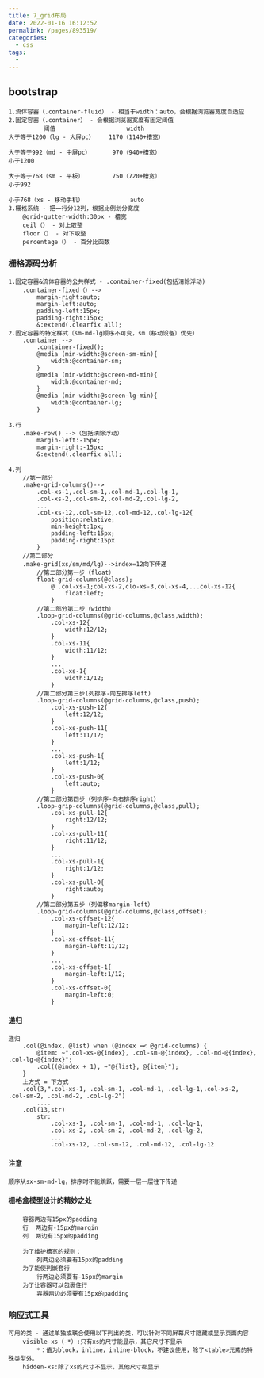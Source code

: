 ```yaml
---
title: 7_grid布局
date: 2022-01-16 16:12:52
permalink: /pages/893519/
categories:
  - css
tags:
  - 
---
```


## bootstrap
	1.流体容器（.container-fluid） - 相当于width：auto，会根据浏览器宽度自适应
	2.固定容器（.container） - 会根据浏览器宽度有固定阈值
		      阈值                    width	
	大于等于1200（lg - 大屏pc）    1170（1140+槽宽）
	
	大于等于992（md - 中屏pc）      970（940+槽宽）
	小于1200    
	
	大于等于768（sm - 平板）        750（720+槽宽）
	小于992
	
	小于768（xs - 移动手机）             auto
	3.栅格系统 - 把一行分12列，根据比例划分宽度
		@grid-gutter-width:30px - 槽宽
		ceil（） - 对上取整
		floor（） - 对下取整
		percentage（） - 百分比函数

### 栅格源码分析
	1.固定容器&流体容器的公共样式 - .container-fixed(包括清除浮动)
		.container-fixed（）-->
			margin-right:auto;
			margin-left:auto;
			padding-left:15px;
			padding-right:15px;
			&:extend(.clearfix all);
	2.固定容器的特定样式（sm-md-lg顺序不可变，sm（移动设备）优先）
		.container -->
			.container-fixed();
			@media (min-width:@screen-sm-min){
				width:@container-sm;
			}
			@media (min-width:@screen-md-min){
				width:@container-md;
			}
			@media (min-width:@screen-lg-min){
				width:@container-lg;
			}
		
	3.行
		.make-row() -->（包括清除浮动）
			margin-left:-15px;
			margin-right:-15px;
			&:extend(.clearfix all);
		 
	4.列
		//第一部分
		.make-grid-columns()-->
			.col-xs-1,.col-sm-1,.col-md-1,.col-lg-1,
			.col-xs-2,.col-sm-2,.col-md-2,.col-lg-2,
			...
			.col-xs-12,.col-sm-12,.col-md-12,.col-lg-12{
				position:relative;
				min-height:1px;
				padding-left:15px;
				padding-right:15px
			}
		//第二部分
		.make-grid(xs/sm/md/lg)-->index=12向下传递
			//第二部分第一步（float）
			float-grid-columns(@class);
				@ .col-xs-1;col-xs-2,clo-xs-3,col-xs-4,...col-xs-12{
					float:left;
				}
			//第二部分第二步（width）
			.loop-grid-columns(@grid-columns,@class,width);
				.col-xs-12{
					width:12/12;
				}
				.col-xs-11{
					width:11/12;
				}
				...
				.col-xs-1{
					width:1/12;
				}
			//第二部分第三步(列排序-向左排序left)
			.loop-grid-columns(@grid-columns,@class,push);
				.col-xs-push-12{
					left:12/12;
				}
				.col-xs-push-11{
					left:11/12;
				}
				...
				.col-xs-push-1{
					left:1/12;
				}
				.col-xs-push-0{
					left:auto;
				}
			//第二部分第四步（列排序-向右排序right）
			.loop-grip-columns(@grid-columns,@class,pull);
				.col-xs-pull-12{
					right:12/12;
				}
				.col-xs-pull-11{
					right:11/12;
				}
				...
				.col-xs-pull-1{
					right:1/12;
				}
				.col-xs-pull-0{
					right:auto;
				}
			//第二部分第五步（列偏移margin-left）
			.loop-grid-columns(@grid-columns,@class,offset);
				.col-xs-offset-12{
					margin-left:12/12;
				}
				.col-xs-offset-11{
					margin-left:11/12;
				}
				...
				.col-xs-offset-1{
					margin-left:1/12;
				}
				.col-xs-offset-0{
					margin-left:0;
				}	
#### 递归
	递归
		.col(@index, @list) when (@index =< @grid-columns) { 
    		@item: ~".col-xs-@{index}, .col-sm-@{index}, .col-md-@{index}, .col-lg-@{index}";
    		.col((@index + 1), ~"@{list}, @{item}");
  		}
		上方式 = 下方式
        .col(3,".col-xs-1, .col-sm-1, .col-md-1, .col-lg-1,.col-xs-2, .col-sm-2, .col-md-2, .col-lg-2")
            ....
        .col(13,str)
            str:
                .col-xs-1, .col-sm-1, .col-md-1, .col-lg-1,
                .col-xs-2, .col-sm-2, .col-md-2, .col-lg-2,
                ...
                .col-xs-12, .col-sm-12, .col-md-12, .col-lg-12
#### 注意
	顺序从sx-sm-md-lg，排序时不能跳跃，需要一层一层往下传递
#### 栅格盒模型设计的精妙之处
		容器两边有15px的padding
		行  两边有-15px的margin
		列  两边有15px的padding
		
		为了维护槽宽的规则：
			列两边必须要有15px的padding
		为了能使列嵌套行
			行两边必须要有-15px的margin
		为了让容器可以包裹住行
			容器两边必须要有15px的padding
### 响应式工具
	可用的类 - 通过单独或联合使用以下列出的类，可以针对不同屏幕尺寸隐藏或显示页面内容
		visible-xs（-*）:只有xs的尺寸能显示，其它尺寸不显示
			*：值为block，inline，inline-block，不建议使用，除了<table>元素的特殊类型外。
		hidden-xs:除了xs的尺寸不显示，其他尺寸都显示
		
